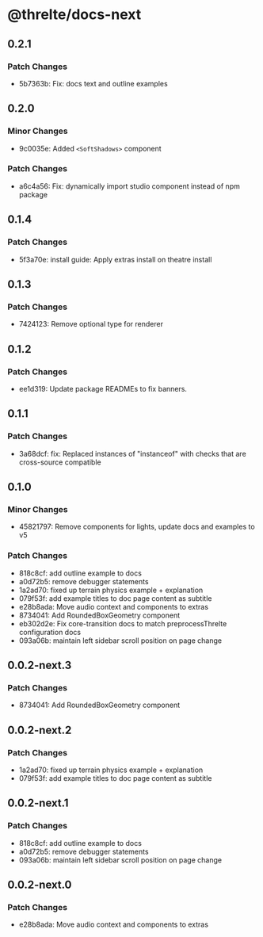 # @threlte/docs-next

## 0.2.1

### Patch Changes

- 5b7363b: Fix: docs text and outline examples

## 0.2.0

### Minor Changes

- 9c0035e: Added `<SoftShadows>` component

### Patch Changes

- a6c4a56: Fix: dynamically import studio component instead of npm package

## 0.1.4

### Patch Changes

- 5f3a70e: install guide: Apply extras install on theatre install

## 0.1.3

### Patch Changes

- 7424123: Remove optional type for renderer

## 0.1.2

### Patch Changes

- ee1d319: Update package READMEs to fix banners.

## 0.1.1

### Patch Changes

- 3a68dcf: fix: Replaced instances of "instanceof" with checks that are cross-source compatible

## 0.1.0

### Minor Changes

- 45821797: Remove components for lights, update docs and examples to v5

### Patch Changes

- 818c8cf: add outline example to docs
- a0d72b5: remove debugger statements
- 1a2ad70: fixed up terrain physics example + explanation
- 079f53f: add example titles to doc page content as subtitle
- e28b8ada: Move audio context and components to extras
- 8734041: Add RoundedBoxGeometry component
- eb302d2e: Fix core-transition docs to match preprocessThrelte configuration docs
- 093a06b: maintain left sidebar scroll position on page change

## 0.0.2-next.3

### Patch Changes

- 8734041: Add RoundedBoxGeometry component

## 0.0.2-next.2

### Patch Changes

- 1a2ad70: fixed up terrain physics example + explanation
- 079f53f: add example titles to doc page content as subtitle

## 0.0.2-next.1

### Patch Changes

- 818c8cf: add outline example to docs
- a0d72b5: remove debugger statements
- 093a06b: maintain left sidebar scroll position on page change

## 0.0.2-next.0

### Patch Changes

- e28b8ada: Move audio context and components to extras

